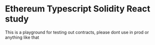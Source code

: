 # Ethereum Typescript Solidity React study

This is a playground for testing out contracts, please dont use in prod or anything like that